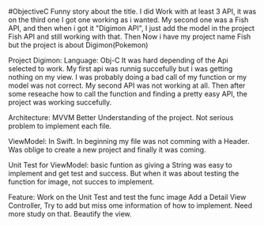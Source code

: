 #ObjectiveC
Funny story about the title. I did Work with at least 3 API, it was on the third one I got one working as i wanted. My second one was a Fish API, and then when i got it "Digimon API", I just add the model in the project Fish API and still working with that. Then Now i have my project name Fish but the project is about Digimon(Pokemon)

Project Digimon:
Language: Obj-C 
It was hard depending of the Api selected to work. My first api was runnig succefully but i was getting nothing on my view. I was probably doing a bad call of my function or my model was not correct. My second API was not working at all. Then after some reseache how to call the function and finding a pretty easy API, the project was working succefully.

Architecture: MVVM
Better Understanding of the project. Not serious problem to implement each file.

ViewModel: In Swift.
In beginning my file was not comming with a Header. Was oblige to create a new project and finally it was coming.

Unit Test for ViewModel:
basic funtion as giving a String was easy to implement and get test and success.
But when it was about testing the function for image, not succes to implement.

Feature:
Work on the Unit Test and test the func image
Add a Detail View Controller, Try to add but miss ome information of how to implement. Need more study on that.
Beautify the view.
